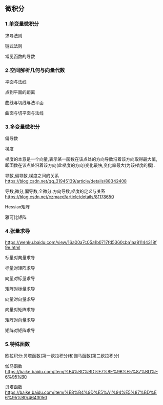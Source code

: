 ## 微积分

### 1.单变量微积分

求导法则

链式法则

常见函数的导数


### 2.空间解析几何与向量代数

平面与法线

点到平面的距离

曲线与切线与法平面

曲面与切平面与法线

### 3.多变量微积分

偏导数

梯度

梯度的本意是一个向量,表示某一函数在该点处的方向导数沿着该方向取得最大值,即函数在该点处沿着该方向(此梯度的方向)变化最快,变化率最大(为该梯度的模).

导数,偏导数,梯度之间的关系
https://blog.csdn.net/qq_31945139/article/details/88342408

导数,微分,偏导数,全微分,方向导数,梯度的定义与关系
https://blog.csdn.net/czmacd/article/details/81178650

Hessian矩阵

雅可比矩阵

### 4.张量求导

https://wenku.baidu.com/view/16a00a7c05a1b0717fd5360cba1aa81144318f9e.html

标量对向量求导

标量对矩阵求导

向量对标量求导

矩阵对标量求导

向量对向量求导

向量对矩阵求导

矩阵对向量求导

矩阵对矩阵求导

### 5.特殊函数

欧拉积分:贝塔函数(第一欧拉积分)和伽马函数(第二欧拉积分)

伽马函数
https://baike.baidu.com/item/%E4%BC%BD%E7%8E%9B%E5%87%BD%E6%95%B0

贝塔函数
https://baike.baidu.com/item/%E8%B4%9D%E5%A1%94%E5%87%BD%E6%95%B0/4643050
